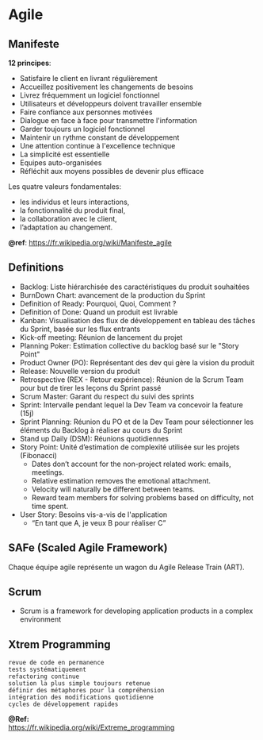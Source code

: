 # Agile

## Manifeste
**12 principes**:
- Satisfaire le client en livrant régulièrement
- Accueillez positivement les changements de besoins
- Livrez fréquemment un logiciel fonctionnel
- Utilisateurs et développeurs doivent travailler ensemble
- Faire confiance aux personnes motivées
- Dialogue en face à face pour transmettre l'information
- Garder toujours un logiciel fonctionnel
- Maintenir un rythme constant de développement
- Une attention continue à l'excellence technique
- La simplicité est essentielle
- Equipes auto-organisées
- Réfléchit aux moyens possibles de devenir plus efficace  
  
Les quatre valeurs fondamentales:
- les individus et leurs interactions,
- la fonctionnalité du produit final,
- la collaboration avec le client,
- l’adaptation au changement.

**@ref**: https://fr.wikipedia.org/wiki/Manifeste_agile  

## Definitions
- Backlog: Liste hiérarchisée des caractéristiques du produit souhaitées
- BurnDown Chart: avancement de la production du Sprint
- Definition of Ready: Pourquoi, Quoi, Comment ?
- Definition of Done: Quand un produit est livrable
- Kanban: Visualisation des flux de développement en tableau des tâches du Sprint, basée sur les flux entrants
- Kick-off meeting: Réunion de lancement du projet
- Planning Poker: Estimation collective du backlog basé sur le "Story Point"
- Product Owner (PO): Représentant des dev qui gère la vision du produit
- Release: Nouvelle version du produit
- Retrospective (REX - Retour expérience): Réunion de la Scrum Team pour but de tirer les leçons du Sprint passé
- Scrum Master: Garant du respect du suivi des sprints
- Sprint: Intervalle pendant lequel la Dev Team va concevoir la feature (15j)
- Sprint Planning: Réunion du PO et de la Dev Team pour sélectionner les éléments du Backlog à réaliser au cours du Sprint
- Stand up Daily (DSM): Réunions quotidiennes
- Story Point: Unité d’estimation de complexité utilisée sur les projets (Fibonacci)
  + Dates don’t account for the non-project related work: emails, meetings.
  + Relative estimation removes the emotional attachment.
  + Velocity will naturally be different between teams.
  + Reward team members for solving problems based on difficulty, not time spent. 
- User Story: Besoins vis-a-vis de l'application
  + “En tant que A, je veux B pour réaliser C”

## SAFe (Scaled Agile Framework)
Chaque équipe agile représente un wagon du Agile Release Train (ART).

## Scrum
- Scrum is a framework for developing application products in a complex environment

## Xtrem Programming
    revue de code en permanence
    tests systématiquement 
    refactoring continue
    solution la plus simple toujours retenue
    définir des métaphores pour la compréhension
    intégration des modifications quotidienne
    cycles de développement rapides

**@Ref:**  
https://fr.wikipedia.org/wiki/Extreme_programming
